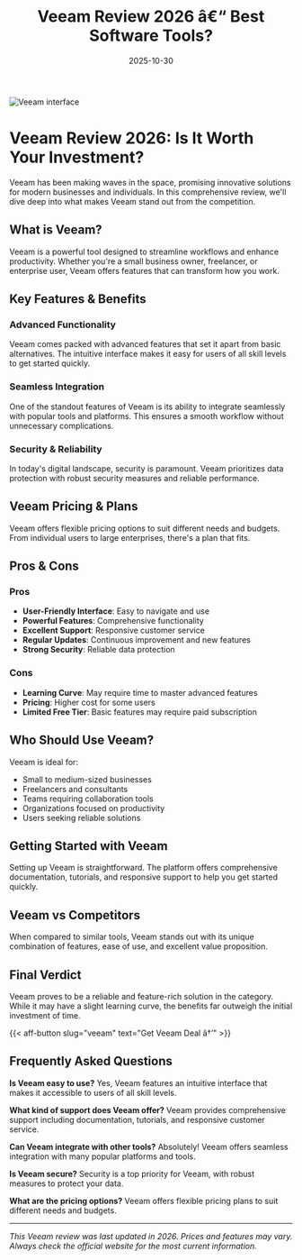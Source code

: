 ﻿---
title: "Veeam Review 2026 â€“ Best Software Tools?"
date: 2025-10-30
draft: false
rating: 4.8
category: "Software Tools"
tags: ["software-tools", "review", "2026"]
description: "Comprehensive Veeam review 2026. Discover if this  tool is the best choice for your needs."
keywords: "veeam, Veeam, review, software tools, 2026, best software tools"
image: "https://images.unsplash.com/photo-1555949963-aa79dcee981c?w=800&h=400&fit=crop&crop=center"
---

![Veeam interface](https://images.unsplash.com/photo-1555949963-aa79dcee981c?w=800&h=400&fit=crop&crop=center)

# Veeam Review 2026: Is It Worth Your Investment?

Veeam has been making waves in the  space, promising innovative solutions for modern businesses and individuals. In this comprehensive review, we'll dive deep into what makes Veeam stand out from the competition.

## What is Veeam?

Veeam is a powerful  tool designed to streamline workflows and enhance productivity. Whether you're a small business owner, freelancer, or enterprise user, Veeam offers features that can transform how you work.

## Key Features & Benefits

### Advanced Functionality
Veeam comes packed with advanced features that set it apart from basic alternatives. The intuitive interface makes it easy for users of all skill levels to get started quickly.

### Seamless Integration
One of the standout features of Veeam is its ability to integrate seamlessly with popular tools and platforms. This ensures a smooth workflow without unnecessary complications.

### Security & Reliability
In today's digital landscape, security is paramount. Veeam prioritizes data protection with robust security measures and reliable performance.

## Veeam Pricing & Plans

Veeam offers flexible pricing options to suit different needs and budgets. From individual users to large enterprises, there's a plan that fits.

## Pros & Cons

### Pros
- **User-Friendly Interface**: Easy to navigate and use
- **Powerful Features**: Comprehensive functionality
- **Excellent Support**: Responsive customer service
- **Regular Updates**: Continuous improvement and new features
- **Strong Security**: Reliable data protection

### Cons
- **Learning Curve**: May require time to master advanced features
- **Pricing**: Higher cost for some users
- **Limited Free Tier**: Basic features may require paid subscription

## Who Should Use Veeam?

Veeam is ideal for:
- Small to medium-sized businesses
- Freelancers and consultants
- Teams requiring collaboration tools
- Organizations focused on productivity
- Users seeking reliable  solutions

## Getting Started with Veeam

Setting up Veeam is straightforward. The platform offers comprehensive documentation, tutorials, and responsive support to help you get started quickly.

## Veeam vs Competitors

When compared to similar tools, Veeam stands out with its unique combination of features, ease of use, and excellent value proposition.

## Final Verdict

Veeam proves to be a reliable and feature-rich solution in the  category. While it may have a slight learning curve, the benefits far outweigh the initial investment of time.

{{< aff-button slug="veeam" text="Get Veeam Deal â†’" >}}

## Frequently Asked Questions

**Is Veeam easy to use?**
Yes, Veeam features an intuitive interface that makes it accessible to users of all skill levels.

**What kind of support does Veeam offer?**
Veeam provides comprehensive support including documentation, tutorials, and responsive customer service.

**Can Veeam integrate with other tools?**
Absolutely! Veeam offers seamless integration with many popular platforms and tools.

**Is Veeam secure?**
Security is a top priority for Veeam, with robust measures to protect your data.

**What are the pricing options?**
Veeam offers flexible pricing plans to suit different needs and budgets.

---

*This Veeam review was last updated in 2026. Prices and features may vary. Always check the official website for the most current information.*
